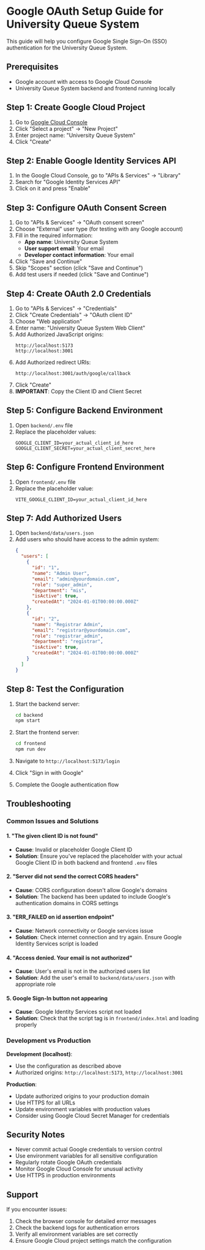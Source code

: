 # Google OAuth Setup Guide for University Queue System

This guide will help you configure Google Single Sign-On (SSO) authentication for the University Queue System.

## Prerequisites

- Google account with access to Google Cloud Console
- University Queue System backend and frontend running locally

## Step 1: Create Google Cloud Project

1. Go to [Google Cloud Console](https://console.cloud.google.com/)
2. Click "Select a project" → "New Project"
3. Enter project name: "University Queue System"
4. Click "Create"

## Step 2: Enable Google Identity Services API

1. In the Google Cloud Console, go to "APIs & Services" → "Library"
2. Search for "Google Identity Services API"
3. Click on it and press "Enable"

## Step 3: Configure OAuth Consent Screen

1. Go to "APIs & Services" → "OAuth consent screen"
2. Choose "External" user type (for testing with any Google account)
3. Fill in the required information:
   - **App name**: University Queue System
   - **User support email**: Your email
   - **Developer contact information**: Your email
4. Click "Save and Continue"
5. Skip "Scopes" section (click "Save and Continue")
6. Add test users if needed (click "Save and Continue")

## Step 4: Create OAuth 2.0 Credentials

1. Go to "APIs & Services" → "Credentials"
2. Click "Create Credentials" → "OAuth client ID"
3. Choose "Web application"
4. Enter name: "University Queue System Web Client"
5. Add Authorized JavaScript origins:
   ```
   http://localhost:5173
   http://localhost:3001
   ```
6. Add Authorized redirect URIs:
   ```
   http://localhost:3001/auth/google/callback
   ```
7. Click "Create"
8. **IMPORTANT**: Copy the Client ID and Client Secret

## Step 5: Configure Backend Environment

1. Open `backend/.env` file
2. Replace the placeholder values:
   ```env
   GOOGLE_CLIENT_ID=your_actual_client_id_here
   GOOGLE_CLIENT_SECRET=your_actual_client_secret_here
   ```

## Step 6: Configure Frontend Environment

1. Open `frontend/.env` file
2. Replace the placeholder value:
   ```env
   VITE_GOOGLE_CLIENT_ID=your_actual_client_id_here
   ```

## Step 7: Add Authorized Users

1. Open `backend/data/users.json`
2. Add users who should have access to the admin system:
   ```json
   {
     "users": [
       {
         "id": "1",
         "name": "Admin User",
         "email": "admin@yourdomain.com",
         "role": "super_admin",
         "department": "mis",
         "isActive": true,
         "createdAt": "2024-01-01T00:00:00.000Z"
       },
       {
         "id": "2",
         "name": "Registrar Admin",
         "email": "registrar@yourdomain.com",
         "role": "registrar_admin",
         "department": "registrar",
         "isActive": true,
         "createdAt": "2024-01-01T00:00:00.000Z"
       }
     ]
   }
   ```

## Step 8: Test the Configuration

1. Start the backend server:
   ```bash
   cd backend
   npm start
   ```

2. Start the frontend server:
   ```bash
   cd frontend
   npm run dev
   ```

3. Navigate to `http://localhost:5173/login`
4. Click "Sign in with Google"
5. Complete the Google authentication flow

## Troubleshooting

### Common Issues and Solutions

#### 1. "The given client ID is not found"
- **Cause**: Invalid or placeholder Google Client ID
- **Solution**: Ensure you've replaced the placeholder with your actual Google Client ID in both backend and frontend `.env` files

#### 2. "Server did not send the correct CORS headers"
- **Cause**: CORS configuration doesn't allow Google's domains
- **Solution**: The backend has been updated to include Google's authentication domains in CORS settings

#### 3. "ERR_FAILED on id assertion endpoint"
- **Cause**: Network connectivity or Google services issue
- **Solution**: Check internet connection and try again. Ensure Google Identity Services script is loaded

#### 4. "Access denied. Your email is not authorized"
- **Cause**: User's email is not in the authorized users list
- **Solution**: Add the user's email to `backend/data/users.json` with appropriate role

#### 5. Google Sign-In button not appearing
- **Cause**: Google Identity Services script not loaded
- **Solution**: Check that the script tag is in `frontend/index.html` and loading properly

### Development vs Production

**Development (localhost)**:
- Use the configuration as described above
- Authorized origins: `http://localhost:5173`, `http://localhost:3001`

**Production**:
- Update authorized origins to your production domain
- Use HTTPS for all URLs
- Update environment variables with production values
- Consider using Google Cloud Secret Manager for credentials

## Security Notes

- Never commit actual Google credentials to version control
- Use environment variables for all sensitive configuration
- Regularly rotate Google OAuth credentials
- Monitor Google Cloud Console for unusual activity
- Use HTTPS in production environments

## Support

If you encounter issues:
1. Check the browser console for detailed error messages
2. Check the backend logs for authentication errors
3. Verify all environment variables are set correctly
4. Ensure Google Cloud project settings match the configuration
